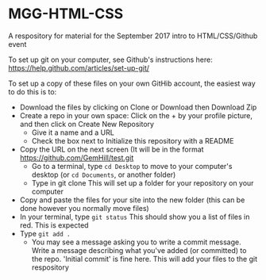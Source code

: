 # MGG-HTML-CSS
A respository for material for the September 2017 intro to HTML/CSS/Github event

To set up git on your computer, see Github's instructions here: https://help.github.com/articles/set-up-git/

To set up a copy of these files on your own GitHib account, the easiest way to do this is to:

* Download the files by clicking on Clone or Download then Download Zip
* Create a repo in your own space: Click on the + by your profile picture, and then click on Create New Repository
  * Give it a name and a URL
  * Check the box next to Initialize this repository with a README
* Copy the URL on the next screen (It will be in the format https://github.com/GemHill/test.git
  * Go to a terminal, type `cd Desktop` to move to your computer's desktop (or  `cd Documents`, or another folder)
  * Type in git clone <URL you copied>
This will set up a folder for your repository on your computer
* Copy and paste the files for your site into the new folder (this can be done however you normally move files)
* In your terminal, type `git status`
This should show you a list of files in red. This is expected
* Type `git add .`
  * You may see a message asking you to write a commit message. Write a message describing what you've added (or committed) to the repo. 'Initial commit' is fine here. This will add your files to the git respository




